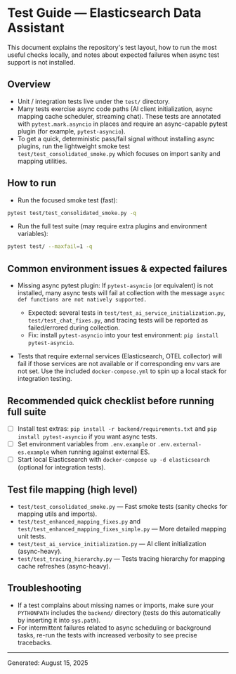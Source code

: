 # Test Guide — Elasticsearch Data Assistant

This document explains the repository's test layout, how to run the most useful checks locally, and notes about expected failures when async test support is not installed.

## Overview
- Unit / integration tests live under the `test/` directory.
- Many tests exercise async code paths (AI client initialization, async mapping cache scheduler, streaming chat). These tests are annotated with `pytest.mark.asyncio` in places and require an async-capable pytest plugin (for example, `pytest-asyncio`).
- To get a quick, deterministic pass/fail signal without installing async plugins, run the lightweight smoke test `test/test_consolidated_smoke.py` which focuses on import sanity and mapping utilities.

## How to run
- Run the focused smoke test (fast):

```bash
pytest test/test_consolidated_smoke.py -q
```

- Run the full test suite (may require extra plugins and environment variables):

```bash
pytest test/ --maxfail=1 -q
```

## Common environment issues & expected failures
- Missing async pytest plugin: If `pytest-asyncio` (or equivalent) is not installed, many async tests will fail at collection with the message `async def functions are not natively supported.`
  - Expected: several tests in `test/test_ai_service_initialization.py`, `test/test_chat_fixes.py`, and tracing tests will be reported as failed/errored during collection.
  - Fix: install `pytest-asyncio` into your test environment: `pip install pytest-asyncio`.

- Tests that require external services (Elasticsearch, OTEL collector) will fail if those services are not available or if corresponding env vars are not set. Use the included `docker-compose.yml` to spin up a local stack for integration testing.

## Recommended quick checklist before running full suite
- [ ] Install test extras: `pip install -r backend/requirements.txt` and `pip install pytest-asyncio` if you want async tests.
- [ ] Set environment variables from `.env.example` or `.env.external-es.example` when running against external ES.
- [ ] Start local Elasticsearch with `docker-compose up -d elasticsearch` (optional for integration tests).

## Test file mapping (high level)
- `test/test_consolidated_smoke.py` — Fast smoke tests (sanity checks for mapping utils and imports).
- `test/test_enhanced_mapping_fixes.py` and `test/test_enhanced_mapping_fixes_simple.py` — More detailed mapping unit tests.
- `test/test_ai_service_initialization.py` — AI client initialization (async-heavy).
- `test/test_tracing_hierarchy.py` — Tests tracing hierarchy for mapping cache refreshes (async-heavy).

## Troubleshooting
- If a test complains about missing names or imports, make sure your `PYTHONPATH` includes the `backend/` directory (tests do this automatically by inserting it into `sys.path`).
- For intermittent failures related to async scheduling or background tasks, re-run the tests with increased verbosity to see precise tracebacks.

---
Generated: August 15, 2025
